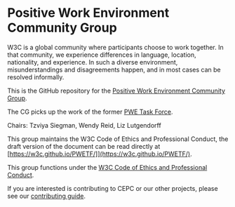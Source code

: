 # Positive Work Environment Community Group

W3C is a global community where participants choose to work together. In that community, we experience differences in language, location, nationality, and experience. In such a diverse environment, misunderstandings and disagreements happen, and in most cases can be resolved informally.

This is the GitHub repository for the [Positive Work Environment Community Group](https://www.w3.org/community/pwe/).

The CG picks up the work of the former [PWE Task Force](https://www.w3.org/Consortium/pwe/). 

Chairs: Tzviya Siegman, Wendy Reid, Liz Lutgendorff

This group maintains the W3C Code of Ethics and Professional Conduct, the draft version of the document can be read directly at [https://w3c.github.io/PWETF/]](https://w3c.github.io/PWETF/).

This group functions under the [W3C Code of Ethics and Professional Conduct](https://www.w3.org/Consortium/cepc/).

If you are interested is contributing to CEPC or our other projects, please see our [contributing guide](https://w3c.github.io/PWETF/contributing.md).

